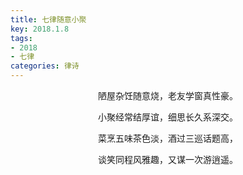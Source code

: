 ```yaml
---
title: 七律随意小聚
key: 2018.1.8
tags: 
- 2018
- 七律
categories: 律诗
---
```


<p align="center">陋屋杂饪随意烧，老友学窗真性豪。
</p>
<p align="center">小聚经常结厚谊，细思长久系深交。
</p>
<p align="center">菜烹五味茶色淡，酒过三巡话题高，
</p>
<p align="center">谈笑同程风雅趣，又谋一次游逍遥。
</p>
